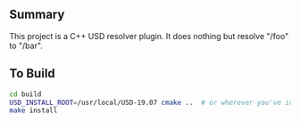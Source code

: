 ## Summary
This project is a C++ USD resolver plugin. It does nothing but resolve
"/foo" to "/bar".


## To Build
```bash
cd build
USD_INSTALL_ROOT=/usr/local/USD-19.07 cmake ..  # or wherever you've installed USD
make install
```
